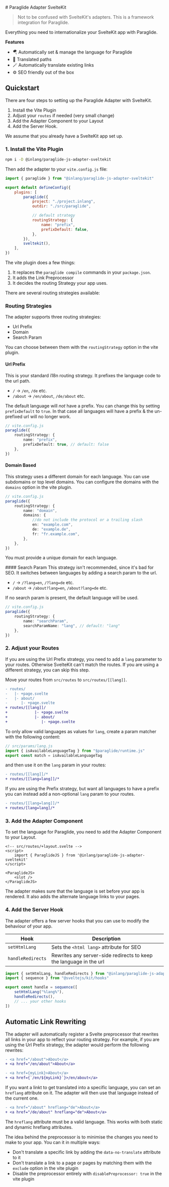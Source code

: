 # Paraglide Adapter SvelteKit

> Not to be confused with SvelteKit's adapters. This is a framework integration for Paraglide.

Everything you need to internationalize your SvelteKit app with Paraglide.

**Features**

- 🪂 Automatically set & manage the language for Paraglide
- 💬 Translated paths
- 🪄 Automatically translate existing links
- ⚙️ SEO friendly out of the box

## Quickstart

There are four steps to setting up the Paraglide Adapter with SvelteKit.

1. Install the Vite Plugin
2. Adjust your `routes` if needed (very small change)
3. Add the Adapter Component to your Layout
4. Add the Server Hook.

We assume that you already have a SvelteKit app set up.

### 1. Install the Vite Plugin

```bash
npm i -D @inlang/paraglide-js-adapter-sveltekit
```

Then add the adapter to your `vite.config.js` file:

```js
import { paraglide } from "@inlang/paraglide-js-adapter-sveltekit"

export default defineConfig({
	plugins: [
		paraglide({
			project: "./project.inlang",
			outdir: "./src/paraglide",

			// default strategy
			routingStrategy: {
				name: "prefix",
				prefixDefault: false,
			},
		}),
		sveltekit(),
	],
})
```

The vite plugin does a few things:

1. It replaces the `paraglide compile` commands in your `package.json`.
2. It adds the Link Preprocessor
3. It decides the routing Strategy your app uses.

There are several routing strategies available:

### Routing Strategies

The adapter supports three routing strategies:

- Url Prefix
- Domain
- Search Param

You can choose between them with the `routingStrategy` option in the vite plugin.

#### Url Prefix

This is your standard i18n routing strategy. It prefixes the language code to the url path.

- `/` -> `/en`, `/de` etc.
- `/about` -> `/en/about`, `/de/about` etc.

The default language will _not_ have a prefix. You can change this by setting `prefixDefault` to `true`. In that case all languages will have a prefix & the un-prefixed url will no longer work.

```ts
// vite.config.js
paraglide({
	routingStrategy: {
		name: "prefix",
		prefixDefault: true, // default: false
	},
})
```

#### Domain Based

This strategy uses a different domain for each language. You can use subdomains or top level domains.
You can configure the domains with the `domains` option in the vite plugin.

```ts
// vite.config.js
paraglide({
	routingStrategy: {
		name: "domain",
		domains: {
			//do not include the protocol or a trailing slash
			en: "example.com",
			de: "example.de",
			fr: "fr.example.com",
		},
	},
})
```

You must provide a unique domain for each language.

#### Search Param
This strategy isn't recommended, since it's bad for SEO. It switches between languages by adding a search param to the url.

- `/` -> `/?lang=en`, `/?lang=de` etc.
- `/about` -> `/about?lang=en`, `/about?lang=de` etc.

If no search param is present, the default language will be used.

```ts
// vite.config.js
paraglide({
	routingStrategy: {
		name: "searchParam",
		searchParamName: "lang", // default: "lang"
	},
})
```


### 2. Adjust your Routes

If you are using the Url Prefix strategy, you need to add a `lang` parameter to your routes. Otherwise SvelteKit can't match the routes. If you are using a different strategy, you can skip this step.

Move your routes from `src/routes` to `src/routes/[[lang]]`.

```diff
- routes/
-   |- +page.svelte
-   |- about/
-      |- +page.svelte
+ routes/[[lang]]/
+            |- +page.svelte
+            |- about/
+               |- +page.svelte
```

To only allow valid languages as values for `lang`, create a param matcher with the following content:

```js
// src/params/lang.js
import { isAvailableLanguageTag } from "$paraglide/runtime.js"
export const match = isAvailableLanguageTag
```

and then use it on the `lang` param in your routes:

```diff
- routes/[[lang]]/*
+ routes/[[lang=lang]]/*
```

If you are using the Prefix strategy, but want all languages to have a prefix you can instead add a non-optional `lang` param to your routes.

```diff
- routes/[[lang=lang]]/*
+ routes/[lang=lang]/*
```

### 3. Add the Adapter Component

To set the language for Paraglide, you need to add the Adapter Component to your Layout.

```svelte
<!-- src/routes/+layout.svelte -->
<script>
    import { ParaglideJS } from '@inlang/paraglide-js-adapter-sveltekit'
</script>

<ParaglideJS>
    <slot />
</ParaglideJS>
```

The adapter makes sure that the language is set before your app is rendered. It also adds the alternate language links to your pages.

### 4. Add the Server Hook

The adapter offers a few server hooks that you can use to modify the behaviour of your app.

| Hook              | Description                                                        |
| ----------------- | ------------------------------------------------------------------ |
| `setHtmlLang`     | Sets the `<html lang>` attribute for SEO                           |
| `handleRedirects` | Rewrites any server-side redirects to keep the language in the url |

```js
import { setHtmlLang, handleRedirects } from "@inlang/paraglide-js-adapter-sveltekit"
import { sequence } from "@sveltejs/kit/hooks"

export const handle = sequence([
	setHtmlLang("%lang%"),
	handleRedirects(),
	// ... your other hooks
])
```

## Automatic Link Rewriting

The adapter will automatically register a Svelte preprocessor that rewrites all links in your app to reflect your routing strategy. For example, if you are using the Url Prefix strategy, the adapter would perform the following rewrites:

```diff
- <a href="/about">About</a>
+ <a href="/en/about">About</a>

- <a href={myLink}>About</a>
+ <a href={`/en/${myLink}`}>/en/about</a>
```

If you want a linkt to get translated into a specific language, you can set an `hreflang` attribute on it. The adapter will then use that language instead of the current one.

```diff
- <a href="/about" hreflang="de">About</a>
+ <a href="/de/about" hreflang="de">About</a>
```

The `hreflang` attribute must be a valid language. This works with both static and dynamic hreflang attributes.

The idea behind the preprocessor is to minimise the changes you need to make to your app. You can it in multiple ways:

- Don't translate a specific link by adding the `data-no-translate` attribute to it
- Don't translate a link to a page or pages by matching them with the `exclude` option in the vite plugin
- Disable the preprocessor entirely with `disablePreprocessor: true` in the vite plugin